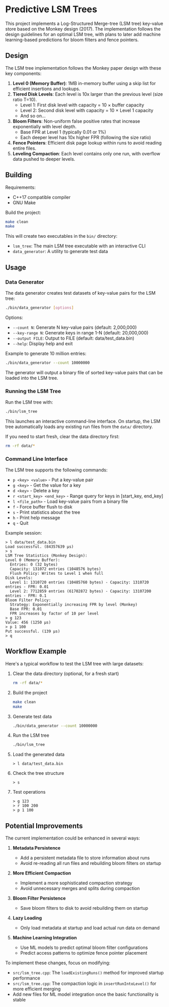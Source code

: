 # Predictive LSM Trees

This project implements a Log-Structured Merge-tree (LSM tree) key-value store based on the Monkey design (2017). The implementation follows the design guidelines for an optimal LSM tree, with plans to later add machine learning-based predictions for bloom filters and fence pointers.

## Design

The LSM tree implementation follows the Monkey paper design with these key components:

1. **Level 0 (Memory Buffer)**: 1MB in-memory buffer using a skip list for efficient insertions and lookups.
2. **Tiered Disk Levels**: Each level is 10x larger than the previous level (size ratio T=10).
   - Level 1: First disk level with capacity = 10 × buffer capacity
   - Level 2: Second disk level with capacity = 10 × Level 1 capacity
   - And so on...
3. **Bloom Filters**: Non-uniform false positive rates that increase exponentially with level depth.
   - Base FPR at Level 1 (typically 0.01 or 1%)
   - Each deeper level has 10x higher FPR (following the size ratio)
4. **Fence Pointers**: Efficient disk page lookup within runs to avoid reading entire files.
5. **Leveling Compaction**: Each level contains only one run, with overflow data pushed to deeper levels.

## Building

Requirements:

- C++17 compatible compiler
- GNU Make

Build the project:

```bash
make clean
make
```

This will create two executables in the `bin/` directory:

- `lsm_tree`: The main LSM tree executable with an interactive CLI
- `data_generator`: A utility to generate test data

## Usage

### Data Generator

The data generator creates test datasets of key-value pairs for the LSM tree:

```bash
./bin/data_generator [options]
```

Options:

- `--count N`: Generate N key-value pairs (default: 2,000,000)
- `--key-range N`: Generate keys in range 1-N (default: 20,000,000)
- `--output FILE`: Output to FILE (default: data/test_data.bin)
- `--help`: Display help and exit

Example to generate 10 million entries:

```bash
./bin/data_generator --count 10000000
```

The generator will output a binary file of sorted key-value pairs that can be loaded into the LSM tree.

### Running the LSM Tree

Run the LSM tree with:

```bash
./bin/lsm_tree
```

This launches an interactive command-line interface. On startup, the LSM tree automatically loads any existing run files from the `data/` directory.

If you need to start fresh, clear the data directory first:

```bash
rm -rf data/*
```

### Command Line Interface

The LSM tree supports the following commands:

- `p <key> <value>` - Put a key-value pair
- `g <key>` - Get the value for a key
- `d <key>` - Delete a key
- `r <start_key> <end_key>` - Range query for keys in [start_key, end_key]
- `l <file_path>` - Load key-value pairs from a binary file
- `f` - Force buffer flush to disk
- `s` - Print statistics about the tree
- `h` - Print help message
- `q` - Quit

Example session:

```
> l data/test_data.bin
Load successful. (84357639 μs)
> s
LSM Tree Statistics (Monkey Design):
Level 0 (Memory Buffer):
  Entries: 0 (32 bytes)
  Capacity: 131072 entries (1048576 bytes)
  Flush Policy: Writes to Level 1 when full
Disk Levels:
  Level 1: 1310720 entries (10485760 bytes) - Capacity: 1310720 entries - FPR: 0.01
  Level 2: 7712859 entries (61702872 bytes) - Capacity: 13107200 entries - FPR: 0.1
Bloom Filter Policy:
  Strategy: Exponentially increasing FPR by level (Monkey)
  Base FPR: 0.01
  FPR increases by factor of 10 per level
> g 123
Value: 456 (1250 μs)
> p 1 100
Put successful. (139 μs)
> q
```

## Workflow Example

Here's a typical workflow to test the LSM tree with large datasets:

1. Clear the data directory (optional, for a fresh start)

   ```bash
   rm -rf data/*
   ```

2. Build the project

   ```bash
   make clean
   make
   ```

3. Generate test data

   ```bash
   ./bin/data_generator --count 10000000
   ```

4. Run the LSM tree

   ```bash
   ./bin/lsm_tree
   ```

5. Load the generated data

   ```
   > l data/test_data.bin
   ```

6. Check the tree structure

   ```
   > s
   ```

7. Test operations
   ```
   > g 123
   > r 100 200
   > p 1 100
   ```

## Potential Improvements

The current implementation could be enhanced in several ways:

1. **Metadata Persistence**

   - Add a persistent metadata file to store information about runs
   - Avoid re-reading all run files and rebuilding bloom filters on startup

2. **More Efficient Compaction**

   - Implement a more sophisticated compaction strategy
   - Avoid unnecessary merges and splits during compaction

3. **Bloom Filter Persistence**

   - Save bloom filters to disk to avoid rebuilding them on startup

4. **Lazy Loading**

   - Only load metadata at startup and load actual run data on demand

5. **Machine Learning Integration**
   - Use ML models to predict optimal bloom filter configurations
   - Predict access patterns to optimize fence pointer placement

To implement these changes, focus on modifying:

- `src/lsm_tree.cpp`: The `loadExistingRuns()` method for improved startup performance
- `src/lsm_tree.cpp`: The compaction logic in `insertRunIntoLevel()` for more efficient merging
- Add new files for ML model integration once the basic functionality is stable